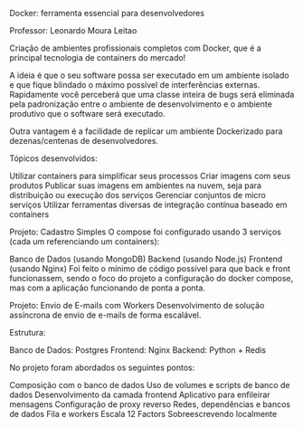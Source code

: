 Docker: ferramenta essencial para desenvolvedores

Professor: Leonardo Moura Leitao

Criação de ambientes profissionais completos com Docker, que é a principal tecnologia de containers do mercado!

A ideia é que o seu software possa ser executado em um ambiente isolado e que fique blindado o máximo possível de interferências externas. Rapidamente você perceberá que uma classe inteira de bugs será eliminada pela padronização entre o ambiente de desenvolvimento e o ambiente produtivo que o software será executado.

Outra vantagem é a facilidade de replicar um ambiente Dockerizado para dezenas/centenas de desenvolvedores.

Tópicos desenvolvidos:

Utilizar containers para simplificar seus processos
Criar imagens com seus produtos
Publicar suas imagens em ambientes na nuvem, seja para distribuição ou execução dos serviços
Gerenciar conjuntos de micro serviços
Utilizar ferramentas diversas de integração contínua baseado em containers

Projeto: Cadastro Simples
O compose foi configurado usando 3 serviços (cada um referenciando um containers):

Banco de Dados (usando MongoDB)
Backend (usando Node.js)
Frontend (usando Nginx)
Foi feito o mínimo de código possível para que back e front funcionassem, sendo o foco do projeto a configuração do docker compose, mas com a aplicação funcionando de ponta a ponta.


Projeto: Envio de E-mails com Workers
Desenvolvimento de solução assíncrona de envio de e-mails de forma escalável.

Estrutura:

Banco de Dados: Postgres
Frontend: Nginx
Backend: Python + Redis

No projeto foram abordados os seguintes pontos:

Composição com o banco de dados
Uso de volumes e scripts de banco de dados
Desenvolvimento da camada frontend
Aplicativo para enfileirar mensagens
Configuração de proxy reverso
Redes, dependências e bancos de dados
Fila e workers
Escala
12 Factors
Sobreescrevendo localmente
